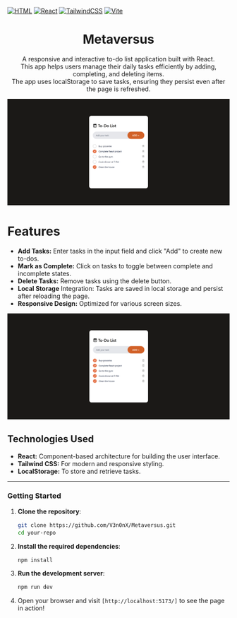 

<div id="top"></div>

[![HTML](https://img.shields.io/badge/HTML-%23E34F26.svg?logo=html5&logoColor=white)](#)
[![React](https://img.shields.io/badge/React-%2320232a.svg?logo=react&logoColor=%2361DAFB)](#)
[![TailwindCSS](https://img.shields.io/badge/Tailwind%20CSS-%2338B2AC.svg?logo=tailwind-css&logoColor=white)](#)
[![Vite](https://img.shields.io/badge/Vite-646CFF?logo=vite&logoColor=fff)](#)



<div align="center">
  <h1 align="center">Metaversus</h1>
  <p>
    A responsive and interactive to-do list application built with React.</br>
    This app helps users manage their daily tasks efficiently by adding, completing, and deleting items.</br>
    The app uses localStorage to save tasks, ensuring they persist even after the page is refreshed.
  </p>
</div>

![TodolistApp preview](./todolistapp_prev.png)

# Features

- **Add Tasks:** Enter tasks in the input field and click "Add" to create new to-dos.
- **Mark as Complete:** Click on tasks to toggle between complete and incomplete states.
- **Delete Tasks:** Remove tasks using the delete button.
- **Local Storage** Integration: Tasks are saved in local storage and persist after reloading the page.
- **Responsive Design:** Optimized for various screen sizes.

![TodolistApp preview](./todolistapp_prev1.png)

## Technologies Used

- **React:** Component-based architecture for building the user interface.
- **Tailwind CSS:** For modern and responsive styling.
- **LocalStorage:** To store and retrieve tasks.

---

### Getting Started

1. **Clone the repository**:
    ```bash
    git clone https://github.com/V3n0nX/Metaversus.git
    cd your-repo
    ```

2. **Install the required dependencies**:
    ```bash
    npm install
    ```

4. **Run the development server**:
    ```bash
    npm run dev
    ```

5. Open your browser and visit `[http://localhost:5173/]` to see the page in action!

